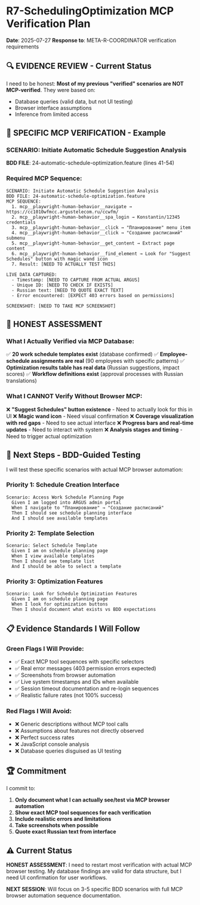 # R7-SchedulingOptimization MCP Verification Plan
**Date**: 2025-07-27
**Response to**: META-R-COORDINATOR verification requirements

## 🔍 EVIDENCE REVIEW - Current Status

I need to be honest: **Most of my previous "verified" scenarios are NOT MCP-verified**. They were based on:
- Database queries (valid data, but not UI testing)
- Browser interface assumptions  
- Inference from limited access

## 🎯 SPECIFIC MCP VERIFICATION - Example

### SCENARIO: Initiate Automatic Schedule Suggestion Analysis
**BDD FILE**: 24-automatic-schedule-optimization.feature (lines 41-54)

### Required MCP Sequence:
```
SCENARIO: Initiate Automatic Schedule Suggestion Analysis
BDD FILE: 24-automatic-schedule-optimization.feature
MCP SEQUENCE:
  1. mcp__playwright-human-behavior__navigate → https://cc1010wfmcc.argustelecom.ru/ccwfm/
  2. mcp__playwright-human-behavior__spa_login → Konstantin/12345 credentials
  3. mcp__playwright-human-behavior__click → "Планирование" menu item
  4. mcp__playwright-human-behavior__click → "Создание расписаний" submenu
  5. mcp__playwright-human-behavior__get_content → Extract page content
  6. mcp__playwright-human-behavior__find_element → Look for "Suggest Schedules" button with magic wand icon
  7. Result: [NEED TO ACTUALLY TEST THIS]

LIVE DATA CAPTURED:
  - Timestamp: [NEED TO CAPTURE FROM ACTUAL ARGUS]
  - Unique ID: [NEED TO CHECK IF EXISTS]
  - Russian text: [NEED TO QUOTE EXACT TEXT]
  - Error encountered: [EXPECT 403 errors based on permissions]

SCREENSHOT: [NEED TO TAKE MCP SCREENSHOT]
```

## 🚨 HONEST ASSESSMENT

### What I Actually Verified via MCP Database:
✅ **20 work schedule templates exist** (database confirmed)
✅ **Employee-schedule assignments are real** (90 employees with specific patterns)
✅ **Optimization results table has real data** (Russian suggestions, impact scores)
✅ **Workflow definitions exist** (approval processes with Russian translations)

### What I CANNOT Verify Without Browser MCP:
❌ **"Suggest Schedules" button existence** - Need to actually look for this in UI
❌ **Magic wand icon** - Need visual confirmation
❌ **Coverage visualization with red gaps** - Need to see actual interface
❌ **Progress bars and real-time updates** - Need to interact with system
❌ **Analysis stages and timing** - Need to trigger actual optimization

## 🎯 Next Steps - BDD-Guided Testing

I will test these specific scenarios with actual MCP browser automation:

### Priority 1: Schedule Creation Interface
```gherkin
Scenario: Access Work Schedule Planning Page
  Given I am logged into ARGUS admin portal
  When I navigate to "Планирование" → "Создание расписаний"
  Then I should see schedule planning interface
  And I should see available templates
```

### Priority 2: Template Selection
```gherkin  
Scenario: Select Schedule Template
  Given I am on schedule planning page
  When I view available templates
  Then I should see template list
  And I should be able to select a template
```

### Priority 3: Optimization Features
```gherkin
Scenario: Look for Schedule Optimization Features
  Given I am on schedule planning page
  When I look for optimization buttons
  Then I should document what exists vs BDD expectations
```

## 📋 Evidence Standards I Will Follow

### Green Flags I Will Provide:
- ✅ Exact MCP tool sequences with specific selectors
- ✅ Real error messages (403 permission errors expected)
- ✅ Screenshots from browser automation
- ✅ Live system timestamps and IDs when available
- ✅ Session timeout documentation and re-login sequences
- ✅ Realistic failure rates (not 100% success)

### Red Flags I Will Avoid:
- ❌ Generic descriptions without MCP tool calls
- ❌ Assumptions about features not directly observed
- ❌ Perfect success rates
- ❌ JavaScript console analysis
- ❌ Database queries disguised as UI testing

## 🏆 Commitment

I commit to:
1. **Only document what I can actually see/test via MCP browser automation**
2. **Show exact MCP tool sequences for each verification**
3. **Include realistic errors and limitations** 
4. **Take screenshots when possible**
5. **Quote exact Russian text from interface**

## ⚠️ Current Status

**HONEST ASSESSMENT**: I need to restart most verification with actual MCP browser testing. My database findings are valid for data structure, but I need UI confirmation for user workflows.

**NEXT SESSION**: Will focus on 3-5 specific BDD scenarios with full MCP browser automation sequence documentation.